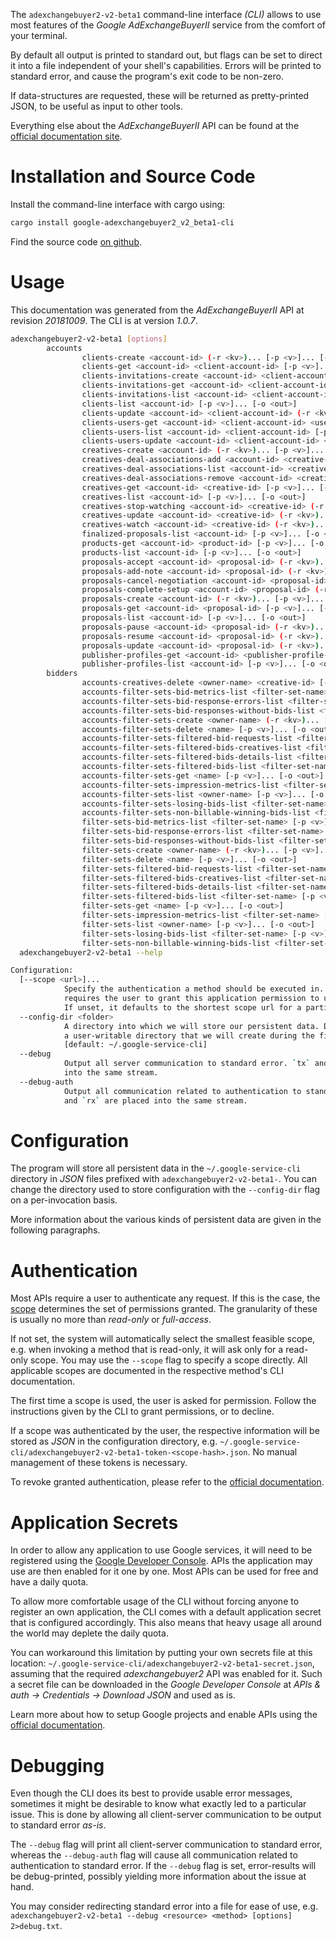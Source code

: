 <!---
DO NOT EDIT !
This file was generated automatically from 'src/mako/cli/README.md.mako'
DO NOT EDIT !
-->
The `adexchangebuyer2-v2-beta1` command-line interface *(CLI)* allows to use most features of the *Google AdExchangeBuyerII* service from the comfort of your terminal.

By default all output is printed to standard out, but flags can be set to direct it into a file independent of your shell's
capabilities. Errors will be printed to standard error, and cause the program's exit code to be non-zero.

If data-structures are requested, these will be returned as pretty-printed JSON, to be useful as input to other tools.

Everything else about the *AdExchangeBuyerII* API can be found at the
[official documentation site](https://developers.google.com/authorized-buyers/apis/reference/rest/).

# Installation and Source Code

Install the command-line interface with cargo using:

```bash
cargo install google-adexchangebuyer2_v2_beta1-cli
```

Find the source code [on github](https://github.com/Byron/google-apis-rs/tree/master/gen/adexchangebuyer2_v2_beta1-cli).

# Usage

This documentation was generated from the *AdExchangeBuyerII* API at revision *20181009*. The CLI is at version *1.0.7*.

```bash
adexchangebuyer2-v2-beta1 [options]
        accounts
                clients-create <account-id> (-r <kv>)... [-p <v>]... [-o <out>]
                clients-get <account-id> <client-account-id> [-p <v>]... [-o <out>]
                clients-invitations-create <account-id> <client-account-id> (-r <kv>)... [-p <v>]... [-o <out>]
                clients-invitations-get <account-id> <client-account-id> <invitation-id> [-p <v>]... [-o <out>]
                clients-invitations-list <account-id> <client-account-id> [-p <v>]... [-o <out>]
                clients-list <account-id> [-p <v>]... [-o <out>]
                clients-update <account-id> <client-account-id> (-r <kv>)... [-p <v>]... [-o <out>]
                clients-users-get <account-id> <client-account-id> <user-id> [-p <v>]... [-o <out>]
                clients-users-list <account-id> <client-account-id> [-p <v>]... [-o <out>]
                clients-users-update <account-id> <client-account-id> <user-id> (-r <kv>)... [-p <v>]... [-o <out>]
                creatives-create <account-id> (-r <kv>)... [-p <v>]... [-o <out>]
                creatives-deal-associations-add <account-id> <creative-id> (-r <kv>)... [-p <v>]... [-o <out>]
                creatives-deal-associations-list <account-id> <creative-id> [-p <v>]... [-o <out>]
                creatives-deal-associations-remove <account-id> <creative-id> (-r <kv>)... [-p <v>]... [-o <out>]
                creatives-get <account-id> <creative-id> [-p <v>]... [-o <out>]
                creatives-list <account-id> [-p <v>]... [-o <out>]
                creatives-stop-watching <account-id> <creative-id> (-r <kv>)... [-p <v>]... [-o <out>]
                creatives-update <account-id> <creative-id> (-r <kv>)... [-p <v>]... [-o <out>]
                creatives-watch <account-id> <creative-id> (-r <kv>)... [-p <v>]... [-o <out>]
                finalized-proposals-list <account-id> [-p <v>]... [-o <out>]
                products-get <account-id> <product-id> [-p <v>]... [-o <out>]
                products-list <account-id> [-p <v>]... [-o <out>]
                proposals-accept <account-id> <proposal-id> (-r <kv>)... [-p <v>]... [-o <out>]
                proposals-add-note <account-id> <proposal-id> (-r <kv>)... [-p <v>]... [-o <out>]
                proposals-cancel-negotiation <account-id> <proposal-id> (-r <kv>)... [-p <v>]... [-o <out>]
                proposals-complete-setup <account-id> <proposal-id> (-r <kv>)... [-p <v>]... [-o <out>]
                proposals-create <account-id> (-r <kv>)... [-p <v>]... [-o <out>]
                proposals-get <account-id> <proposal-id> [-p <v>]... [-o <out>]
                proposals-list <account-id> [-p <v>]... [-o <out>]
                proposals-pause <account-id> <proposal-id> (-r <kv>)... [-p <v>]... [-o <out>]
                proposals-resume <account-id> <proposal-id> (-r <kv>)... [-p <v>]... [-o <out>]
                proposals-update <account-id> <proposal-id> (-r <kv>)... [-p <v>]... [-o <out>]
                publisher-profiles-get <account-id> <publisher-profile-id> [-p <v>]... [-o <out>]
                publisher-profiles-list <account-id> [-p <v>]... [-o <out>]
        bidders
                accounts-creatives-delete <owner-name> <creative-id> [-p <v>]... [-o <out>]
                accounts-filter-sets-bid-metrics-list <filter-set-name> [-p <v>]... [-o <out>]
                accounts-filter-sets-bid-response-errors-list <filter-set-name> [-p <v>]... [-o <out>]
                accounts-filter-sets-bid-responses-without-bids-list <filter-set-name> [-p <v>]... [-o <out>]
                accounts-filter-sets-create <owner-name> (-r <kv>)... [-p <v>]... [-o <out>]
                accounts-filter-sets-delete <name> [-p <v>]... [-o <out>]
                accounts-filter-sets-filtered-bid-requests-list <filter-set-name> [-p <v>]... [-o <out>]
                accounts-filter-sets-filtered-bids-creatives-list <filter-set-name> <creative-status-id> [-p <v>]... [-o <out>]
                accounts-filter-sets-filtered-bids-details-list <filter-set-name> <creative-status-id> [-p <v>]... [-o <out>]
                accounts-filter-sets-filtered-bids-list <filter-set-name> [-p <v>]... [-o <out>]
                accounts-filter-sets-get <name> [-p <v>]... [-o <out>]
                accounts-filter-sets-impression-metrics-list <filter-set-name> [-p <v>]... [-o <out>]
                accounts-filter-sets-list <owner-name> [-p <v>]... [-o <out>]
                accounts-filter-sets-losing-bids-list <filter-set-name> [-p <v>]... [-o <out>]
                accounts-filter-sets-non-billable-winning-bids-list <filter-set-name> [-p <v>]... [-o <out>]
                filter-sets-bid-metrics-list <filter-set-name> [-p <v>]... [-o <out>]
                filter-sets-bid-response-errors-list <filter-set-name> [-p <v>]... [-o <out>]
                filter-sets-bid-responses-without-bids-list <filter-set-name> [-p <v>]... [-o <out>]
                filter-sets-create <owner-name> (-r <kv>)... [-p <v>]... [-o <out>]
                filter-sets-delete <name> [-p <v>]... [-o <out>]
                filter-sets-filtered-bid-requests-list <filter-set-name> [-p <v>]... [-o <out>]
                filter-sets-filtered-bids-creatives-list <filter-set-name> <creative-status-id> [-p <v>]... [-o <out>]
                filter-sets-filtered-bids-details-list <filter-set-name> <creative-status-id> [-p <v>]... [-o <out>]
                filter-sets-filtered-bids-list <filter-set-name> [-p <v>]... [-o <out>]
                filter-sets-get <name> [-p <v>]... [-o <out>]
                filter-sets-impression-metrics-list <filter-set-name> [-p <v>]... [-o <out>]
                filter-sets-list <owner-name> [-p <v>]... [-o <out>]
                filter-sets-losing-bids-list <filter-set-name> [-p <v>]... [-o <out>]
                filter-sets-non-billable-winning-bids-list <filter-set-name> [-p <v>]... [-o <out>]
  adexchangebuyer2-v2-beta1 --help

Configuration:
  [--scope <url>]...
            Specify the authentication a method should be executed in. Each scope
            requires the user to grant this application permission to use it.
            If unset, it defaults to the shortest scope url for a particular method.
  --config-dir <folder>
            A directory into which we will store our persistent data. Defaults to
            a user-writable directory that we will create during the first invocation.
            [default: ~/.google-service-cli]
  --debug
            Output all server communication to standard error. `tx` and `rx` are placed
            into the same stream.
  --debug-auth
            Output all communication related to authentication to standard error. `tx`
            and `rx` are placed into the same stream.

```

# Configuration

The program will store all persistent data in the `~/.google-service-cli` directory in *JSON* files prefixed with `adexchangebuyer2-v2-beta1-`.  You can change the directory used to store configuration with the `--config-dir` flag on a per-invocation basis.

More information about the various kinds of persistent data are given in the following paragraphs.

# Authentication

Most APIs require a user to authenticate any request. If this is the case, the [scope][scopes] determines the 
set of permissions granted. The granularity of these is usually no more than *read-only* or *full-access*.

If not set, the system will automatically select the smallest feasible scope, e.g. when invoking a
method that is read-only, it will ask only for a read-only scope. 
You may use the `--scope` flag to specify a scope directly. 
All applicable scopes are documented in the respective method's CLI documentation.

The first time a scope is used, the user is asked for permission. Follow the instructions given 
by the CLI to grant permissions, or to decline.

If a scope was authenticated by the user, the respective information will be stored as *JSON* in the configuration
directory, e.g. `~/.google-service-cli/adexchangebuyer2-v2-beta1-token-<scope-hash>.json`. No manual management of these tokens
is necessary.

To revoke granted authentication, please refer to the [official documentation][revoke-access].

# Application Secrets

In order to allow any application to use Google services, it will need to be registered using the 
[Google Developer Console][google-dev-console]. APIs the application may use are then enabled for it
one by one. Most APIs can be used for free and have a daily quota.

To allow more comfortable usage of the CLI without forcing anyone to register an own application, the CLI
comes with a default application secret that is configured accordingly. This also means that heavy usage
all around the world may deplete the daily quota.

You can workaround this limitation by putting your own secrets file at this location: 
`~/.google-service-cli/adexchangebuyer2-v2-beta1-secret.json`, assuming that the required *adexchangebuyer2* API 
was enabled for it. Such a secret file can be downloaded in the *Google Developer Console* at 
*APIs & auth -> Credentials -> Download JSON* and used as is.

Learn more about how to setup Google projects and enable APIs using the [official documentation][google-project-new].


# Debugging

Even though the CLI does its best to provide usable error messages, sometimes it might be desirable to know
what exactly led to a particular issue. This is done by allowing all client-server communication to be 
output to standard error *as-is*.

The `--debug` flag will print all client-server communication to standard error, whereas the `--debug-auth` flag
will cause all communication related to authentication to standard error.
If the `--debug` flag is set, error-results will be debug-printed, possibly yielding more information about the 
issue at hand.

You may consider redirecting standard error into a file for ease of use, e.g. `adexchangebuyer2-v2-beta1 --debug <resource> <method> [options] 2>debug.txt`.


[scopes]: https://developers.google.com/+/api/oauth#scopes
[revoke-access]: http://webapps.stackexchange.com/a/30849
[google-dev-console]: https://console.developers.google.com/
[google-project-new]: https://developers.google.com/console/help/new/